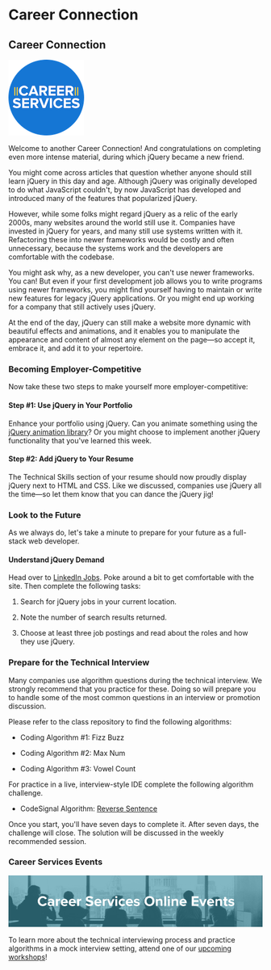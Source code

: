 # Career Connection

## Career Connection

![Career Services Logo](./assets/cs_logo.png#right)

Welcome to another Career Connection! And congratulations on completing even more intense material, during which jQuery became a new friend. 

You might come across articles that question whether anyone should still learn jQuery in this day and age. Although jQuery was originally developed to do what JavaScript couldn't, by now JavaScript has developed and introduced many of the features that popularized jQuery. 

However, while some folks might regard jQuery as a relic of the early 2000s, many websites around the world still use it. Companies have invested in jQuery for years, and many still use systems written with it. Refactoring these into newer frameworks would be costly and often unnecessary, because the systems work and the developers are comfortable with the codebase.

You might ask why, as a new developer, you can't use newer frameworks. You can! But even if your first development job allows you to write programs using newer frameworks, you might find yourself having to maintain or write new features for legacy jQuery applications. Or you might end up working for a company that still actively uses jQuery.

At the end of the day, jQuery can still make a website more dynamic with beautiful effects and animations, and it enables you to manipulate the appearance and content of almost any element on the page&mdash;so accept it, embrace it, and add it to your repertoire.

### Becoming Employer-Competitive

Now take these two steps to make yourself more employer-competitive:

#### Step #1: Use jQuery in Your Portfolio

Enhance your portfolio using jQuery. Can you animate something using the [jQuery animation library](https://api.jquery.com/animate/)? Or you might choose to implement another jQuery functionality that you've learned this week.

#### Step #2: Add jQuery to Your Resume

The Technical Skills section of your resume should now proudly display jQuery next to HTML and CSS. Like we discussed, companies use jQuery all the time&mdash;so let them know that you can dance the jQuery jig!

### Look to the Future

As we always do, let's take a minute to prepare for your future as a full-stack web developer. 

#### Understand jQuery Demand

Head over to [LinkedIn Jobs](https://www.linkedin.com/jobs/). Poke around a bit to get comfortable with the site. Then complete the following tasks:

1. Search for jQuery jobs in your current location.

2. Note the number of search results returned.

3. Choose at least three job postings and read about the roles and how they use jQuery.

### Prepare for the Technical Interview

Many companies use algorithm questions during the technical interview. We strongly recommend that you practice for these. Doing so will prepare you to handle some of the most common questions in an interview or promotion discussion. 

Please refer to the class repository to find the following algorithms:

- Coding Algorithm #1: Fizz Buzz

- Coding Algorithm #2: Max Num

- Coding Algorithm #3: Vowel Count

For practice in a live, interview-style IDE complete the following algorithm challenge.

- CodeSignal Algorithm: [Reverse Sentence](https://app.codesignal.com/public-test/qL7KK4o6KBSgmdqBw/rDz464zXxdE6dx)

Once you start, you'll have seven days to complete it. After seven days, the challenge will close. The solution will be discussed in the weekly recommended session.

### Career Services Events

![Career Services online events logo](./assets/online-events.png)

To learn more about the technical interviewing process and practice algorithms in a mock interview setting, attend one of our [upcoming workshops](https://careerservicesonlineevents.splashthat.com/)!
